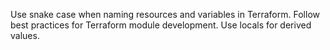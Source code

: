 <!-- Use this file to provide workspace-specific custom instructions to Copilot. For more details, visit https://code.visualstudio.com/docs/copilot/copilot-customization#_use-a-githubcopilotinstructionsmd-file -->
Use snake case when naming resources and variables in Terraform.
Follow best practices for Terraform module development.
Use locals for derived values.